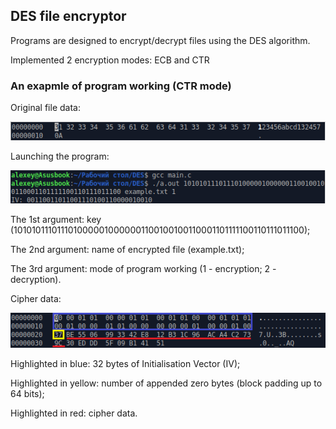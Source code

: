 ## DES file encryptor

Programs are designed to encrypt/decrypt files using the DES algorithm.

Implemented 2 encryption modes: ECB and CTR

### An exapmle of program working (CTR mode)

Original file data:

![orig_data](images/orig_data.png)

Launching the program:

![start](images/start.png)

The 1st argument: key (1010101110111010000010000001100100100110001101111100110111011100);

The 2nd argument: name of encrypted file (example.txt);

The 3rd argument: mode of program working (1 - encryption; 2 - decryption).

Cipher data:

![cipher_data](images/cipher_data.png)

Highlighted in blue: 32 bytes of Initialisation Vector (IV);

Highlighted in yellow: number of appended zero bytes (block padding up to 64 bits);

Highlighted in red: cipher data.


